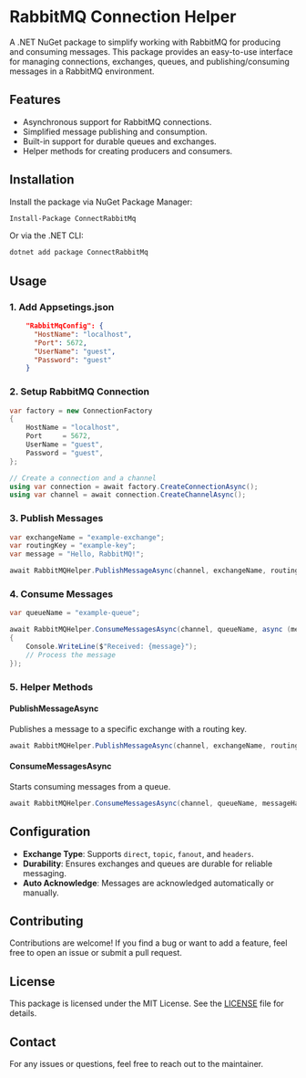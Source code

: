 # RabbitMQ Connection Helper

A .NET NuGet package to simplify working with RabbitMQ for producing and consuming messages. This package provides an easy-to-use interface for managing connections, exchanges, queues, and publishing/consuming messages in a RabbitMQ environment.

## Features

- Asynchronous support for RabbitMQ connections.
- Simplified message publishing and consumption.
- Built-in support for durable queues and exchanges.
- Helper methods for creating producers and consumers.

## Installation

Install the package via NuGet Package Manager:

```bash
Install-Package ConnectRabbitMq
```

Or via the .NET CLI:

```bash
dotnet add package ConnectRabbitMq
```

## Usage

### 1. Add Appsetings.json

```appsettings.json
    "RabbitMqConfig": {
      "HostName": "localhost",
      "Port": 5672,
      "UserName": "guest",
      "Password": "guest"
    }
```

### 2. Setup RabbitMQ Connection

```csharp
var factory = new ConnectionFactory
{
    HostName = "localhost",
    Port     = 5672,
    UserName = "guest",
    Password = "guest",
};

// Create a connection and a channel
using var connection = await factory.CreateConnectionAsync();
using var channel = await connection.CreateChannelAsync();
```

### 3. Publish Messages

```csharp
var exchangeName = "example-exchange";
var routingKey = "example-key";
var message = "Hello, RabbitMQ!";

await RabbitMQHelper.PublishMessageAsync(channel, exchangeName, routingKey, message);
```

### 4. Consume Messages

```csharp
var queueName = "example-queue";

await RabbitMQHelper.ConsumeMessagesAsync(channel, queueName, async (message) =>
{
    Console.WriteLine($"Received: {message}");
    // Process the message
});
```

### 5. Helper Methods

#### PublishMessageAsync
Publishes a message to a specific exchange with a routing key.

```csharp
await RabbitMQHelper.PublishMessageAsync(channel, exchangeName, routingKey, message);
```

#### ConsumeMessagesAsync
Starts consuming messages from a queue.

```csharp
await RabbitMQHelper.ConsumeMessagesAsync(channel, queueName, messageHandler);
```

## Configuration

- **Exchange Type**: Supports `direct`, `topic`, `fanout`, and `headers`.
- **Durability**: Ensures exchanges and queues are durable for reliable messaging.
- **Auto Acknowledge**: Messages are acknowledged automatically or manually.

## Contributing

Contributions are welcome! If you find a bug or want to add a feature, feel free to open an issue or submit a pull request.

## License

This package is licensed under the MIT License. See the [LICENSE](LICENSE) file for details.

## Contact

For any issues or questions, feel free to reach out to the maintainer.

